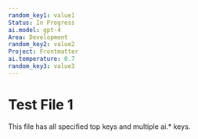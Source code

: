 ```yaml
---
random_key1: value1
Status: In Progress
ai.model: gpt-4
Area: Development
random_key2: value2
Project: Frontmatter
ai.temperature: 0.7
random_key3: value3
---
```


# Test File 1
This file has all specified top keys and multiple ai.* keys.

